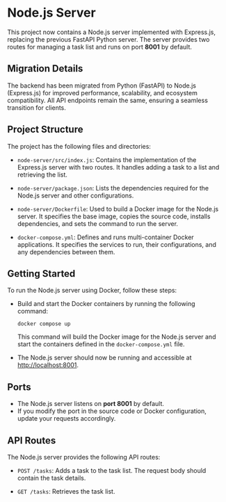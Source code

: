 # Node.js Server

This project now contains a Node.js server implemented with Express.js, replacing the previous FastAPI Python server. The server provides two routes for managing a task list and runs on port **8001** by default.

## Migration Details

The backend has been migrated from Python (FastAPI) to Node.js (Express.js) for improved performance, scalability, and ecosystem compatibility. All API endpoints remain the same, ensuring a seamless transition for clients.

## Project Structure

The project has the following files and directories:

- `node-server/src/index.js`: Contains the implementation of the Express.js server with two routes. It handles adding a task to a list and retrieving the list.

- `node-server/package.json`: Lists the dependencies required for the Node.js server and other configurations.

- `node-server/Dockerfile`: Used to build a Docker image for the Node.js server. It specifies the base image, copies the source code, installs dependencies, and sets the command to run the server.

- `docker-compose.yml`: Defines and runs multi-container Docker applications. It specifies the services to run, their configurations, and any dependencies between them.

## Getting Started

To run the Node.js server using Docker, follow these steps:

- Build and start the Docker containers by running the following command:

  ```shell
  docker compose up
  ```

  This command will build the Docker image for the Node.js server and start the containers defined in the `docker-compose.yml` file.

- The Node.js server should now be running and accessible at [http://localhost:8001](http://localhost:8001).

## Ports

- The Node.js server listens on **port 8001** by default.
- If you modify the port in the source code or Docker configuration, update your requests accordingly.

## API Routes

The Node.js server provides the following API routes:

- `POST /tasks`: Adds a task to the task list. The request body should contain the task details.

- `GET /tasks`: Retrieves the task list.

